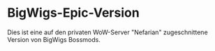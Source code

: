 # BigWigs-Epic-Version
Dies ist eine auf den privaten WoW-Server "Nefarian" zugeschnittene Version von BigWigs Bossmods.
